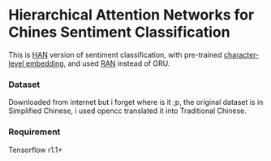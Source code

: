 Hierarchical Attention Networks for Chines Sentiment Classification
====================================================

This is [HAN](http://www.aclweb.org/anthology/N16-1174) version of sentiment classification, with pre-trained [character-level embedding](https://github.com/indiejoseph/chinese-char-rnn), and used [RAN](https://github.com/indiejoseph/tf-ran-cell) instead of GRU.

### Dataset
Downloaded from internet but i forget where is it ;p, the original dataset is in Simplified Chinese, i used opencc translated it into Traditional Chinese.

### Requirement
Tensorflow r1.1+
